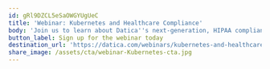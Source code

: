 ```yaml
---
id: gRl9DZCL5eSaOWGYUgUeC
title: 'Webinar: Kubernetes and Healthcare Compliance'
body: 'Join us to learn about Datica''s next-generation, HIPAA compliant K8s platform.'
button_label: Sign up for the webinar today
destination_url: 'https://datica.com/webinars/kubernetes-and-healthcare-compliance/'
share_image: /assets/cta/webinar-Kubernetes-cta.jpg
---
```


  